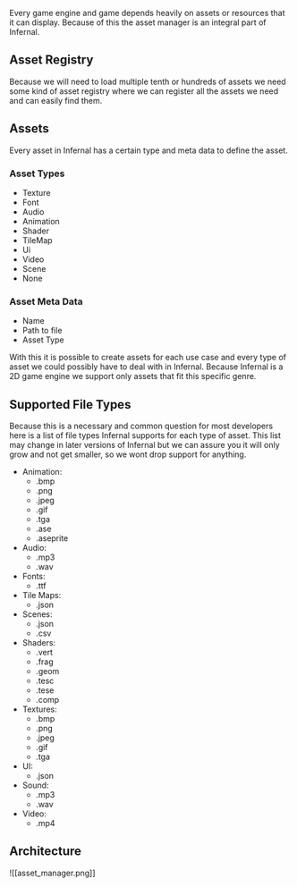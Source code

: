 Every game engine and game depends heavily on assets or resources that it can display. Because of this the asset manager is an integral part of Infernal.

## Asset Registry
Because we will need to load multiple tenth or hundreds of assets we need some kind of asset registry where we can register all the assets we need and can easily find them.

## Assets
Every asset in Infernal has a certain type and meta data to define the asset. 

### Asset Types
- Texture
- Font
- Audio
- Animation
- Shader
- TileMap
- Ui
- Video
- Scene
- None

### Asset Meta Data
- Name
- Path to file
- Asset Type

With this it is possible to create assets for each use case and every type of asset we could possibly have to deal with in Infernal. Because Infernal is a 2D game engine we support only assets that fit this specific genre.

## Supported File Types
Because this is a necessary and common question for most developers here is a list of file types Infernal supports for each type of asset. This list may change in later versions of Infernal but we can assure you it will only grow and not get smaller, so we wont drop support for anything.

- Animation:
	- .bmp
	- .png
	- .jpeg
	- .gif
	- .tga
	- .ase
	- .aseprite
- Audio:
	- .mp3
	- .wav
- Fonts:
	- .ttf
- Tile Maps:
	- .json
- Scenes:
	- .json
	- .csv
- Shaders:
	- .vert
	- .frag
	- .geom
	- .tesc
	- .tese
	- .comp
- Textures:
	- .bmp
	- .png
	- .jpeg
	- .gif
	- .tga
- UI:
	- .json
- Sound:
	- .mp3
	- .wav
- Video:
	- .mp4

## Architecture
![[asset_manager.png]]